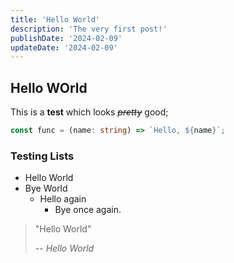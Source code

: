 ```yaml
---
title: 'Hello World'
description: 'The very first post!'
publishDate: '2024-02-09'
updateDate: '2024-02-09'
---
```


## Hello WOrld

This is a **test** which looks ~~_pretty_~~ good;

```typescript
const func = (name: string) => `Hello, ${name}`;
```

### Testing Lists

- Hello World
- Bye World
  - Hello again
    - Bye once again.

> "Hello World"
>
> -- _Hello World_
